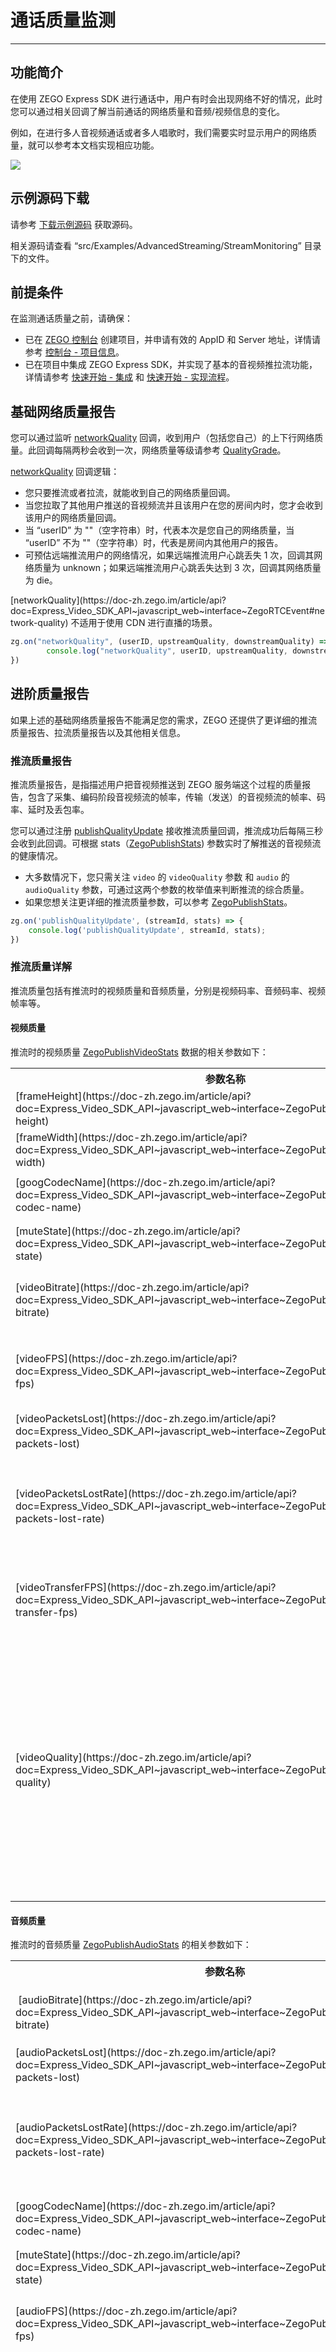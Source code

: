 # 通话质量监测

- - -

## 功能简介

在使用 ZEGO Express SDK 进行通话中，用户有时会出现网络不好的情况，此时您可以通过相关回调了解当前通话的网络质量和音频/视频信息的变化。

例如，在进行多人音视频通话或者多人唱歌时，我们需要实时显示用户的网络质量，就可以参考本文档实现相应功能。

<Frame width="512" height="auto" caption=""><img src="https://doc-media.zego.im/sdk-doc/Pics/Common/ZegoExpressEngine/Call_quality_monitoring.png" /></Frame>


## 示例源码下载

请参考 [下载示例源码](https://doc-zh.zego.im/article/3211) 获取源码。

相关源码请查看 “src/Examples/AdvancedStreaming/StreamMonitoring” 目录下的文件。

## 前提条件

在监测通话质量之前，请确保：

- 已在 [ZEGO 控制台](https://console.zego.im) 创建项目，并申请有效的 AppID 和 Server 地址，详情请参考 [控制台 - 项目信息](/console/project-info)。
- 已在项目中集成 ZEGO Express SDK，并实现了基本的音视频推拉流功能，详情请参考 [快速开始 - 集成](https://doc-zh.zego.im/article/199) 和 [快速开始 - 实现流程](https://doc-zh.zego.im/article/7638)。

## 基础网络质量报告

您可以通过监听 [networkQuality](https://doc-zh.zego.im/article/api?doc=Express_Video_SDK_API~javascript_web~interface~ZegoRTCEvent#network-quality) 回调，收到用户（包括您自己）的上下行网络质量。此回调每隔两秒会收到一次，网络质量等级请参考 [QualityGrade](https://doc-zh.zego.im/article/api?doc=Express_Video_SDK_API~javascript_web~interface~ZegoRTCEvent#network-quality-call-back)。

[networkQuality](https://doc-zh.zego.im/article/api?doc=Express_Video_SDK_API~javascript_web~interface~ZegoRTCEvent#network-quality) 回调逻辑：

 - 您只要推流或者拉流，就能收到自己的网络质量回调。
 - 当您拉取了其他用户推送的音视频流并且该用户在您的房间内时，您才会收到该用户的网络质量回调。
- 当 “userID” 为 ""（空字符串）时，代表本次是您自己的网络质量，当 “userID” 不为 ""（空字符串）时，代表是房间内其他用户的报告。
- 可预估远端推流用户的网络情况，如果远端推流用户心跳丢失 1 次，回调其网络质量为 unknown；如果远端推流用户心跳丢失达到 3 次，回调其网络质量为 die。

<Warning title="注意">
[networkQuality](https://doc-zh.zego.im/article/api?doc=Express_Video_SDK_API~javascript_web~interface~ZegoRTCEvent#network-quality) 不适用于使用 CDN 进行直播的场景。
</Warning>




```javascript
zg.on("networkQuality", (userID, upstreamQuality, downstreamQuality) => {
        console.log("networkQuality", userID, upstreamQuality, downstreamQuality)
})
```


## 进阶质量报告

如果上述的基础网络质量报告不能满足您的需求，ZEGO 还提供了更详细的推流质量报告、拉流质量报告以及其他相关信息。

### 推流质量报告

推流质量报告，是指描述用户把音视频推送到 ZEGO 服务端这个过程的质量报告，包含了采集、编码阶段音视频流的帧率，传输（发送）的音视频流的帧率、码率、延时及丢包率。

您可以通过注册 [publishQualityUpdate](https://doc-zh.zego.im/article/api?doc=Express_Video_SDK_API~javascript_web~interface~ZegoRTCEvent#publish-quality-update) 接收推流质量回调，推流成功后每隔三秒会收到此回调。可根据 stats（[ZegoPublishStats](https://doc-zh.zego.im/article/api?doc=Express_Video_SDK_API~javascript_web~interface~ZegoPublishStats)) 参数实时了解推送的音视频流的健康情况。

- 大多数情况下，您只需关注 `video` 的 `videoQuality` 参数 和 `audio` 的 `audioQuality` 参数，可通过这两个参数的枚举值来判断推流的综合质量。
- 如果您想关注更详细的推流质量参数，可以参考 [ZegoPublishStats](https://doc-zh.zego.im/article/api?doc=Express_Video_SDK_API~javascript_web~interface~ZegoPublishStats)。


```javascript
zg.on('publishQualityUpdate', (streamId, stats) => {
    console.log('publishQualityUpdate', streamId, stats);
})
```
### 推流质量详解

推流质量包括有推流时的视频质量和音频质量，分别是视频码率、音频码率、视频帧率等。

#### 视频质量

推流时的视频质量 [ZegoPublishVideoStats](https://doc-zh.zego.im/article/api?doc=Express_Video_SDK_API~javascript_web~interface~ZegoPublishVideoStats) 数据的相关参数如下：

<table>

<tbody><tr>
<th>参数名称</th>
<th>说明</th>
</tr>
<tr>
<td>
[frameHeight](https://doc-zh.zego.im/article/api?doc=Express_Video_SDK_API~javascript_web~interface~ZegoPublishVideoStats#frame-height)
</td>
<td>
采集视频高。
</td>
</tr>
<tr>
<td>[frameWidth](https://doc-zh.zego.im/article/api?doc=Express_Video_SDK_API~javascript_web~interface~ZegoPublishVideoStats#frame-width)</td>
<td>采集视频宽。</td>
</tr>
<tr>
<td>[googCodecName](https://doc-zh.zego.im/article/api?doc=Express_Video_SDK_API~javascript_web~interface~ZegoPublishVideoStats#goog-codec-name)</td>
<td>视频编码格式。</td>
</tr>
<tr>
<td>[muteState](https://doc-zh.zego.im/article/api?doc=Express_Video_SDK_API~javascript_web~interface~ZegoPublishVideoStats#mute-state)</td>
<td>视轨是否被关闭。</td>
</tr>
<tr>
<td>[videoBitrate](https://doc-zh.zego.im/article/api?doc=Express_Video_SDK_API~javascript_web~interface~ZegoPublishVideoStats#video-bitrate)</td>
<td>视频码率，单位为 kbps。</td>
</tr>
<tr>
<td>[videoFPS](https://doc-zh.zego.im/article/api?doc=Express_Video_SDK_API~javascript_web~interface~ZegoPublishVideoStats#video-fps)</td>
<td>视频编码帧率，单位为 f/s。</td>
</tr>
<tr>
<td>[videoPacketsLost](https://doc-zh.zego.im/article/api?doc=Express_Video_SDK_API~javascript_web~interface~ZegoPublishVideoStats#video-packets-lost)</td>
<td>视频丢包数。</td>
</tr>
<tr>
<td>[videoPacketsLostRate](https://doc-zh.zego.im/article/api?doc=Express_Video_SDK_API~javascript_web~interface~ZegoPublishVideoStats#video-packets-lost-rate)</td>
<td>视频丢包率，单位为百分比，范围为 0.0 ～ 1.0。</td>
</tr>
<tr>
<td>[videoTransferFPS](https://doc-zh.zego.im/article/api?doc=Express_Video_SDK_API~javascript_web~interface~ZegoPublishVideoStats#video-transfer-fps)</td>
<td>视频发送帧率，单位为 f/s。</td>
</tr>
<tr>
<td>[videoQuality](https://doc-zh.zego.im/article/api?doc=Express_Video_SDK_API~javascript_web~interface~ZegoPublishVideoStats#video-quality)</td>
<td>推流视频质量：
<ul><li>-1：未知
</li><li>0：极好
</li><li>1：好
</li><li>2：中等
&nbsp;</li><li> 3：差
&nbsp;</li><li> 4：极差</li></ul></td>
</tr>
</tbody></table>


#### 音频质量

推流时的音频质量 [ZegoPublishAudioStats](https://doc-zh.zego.im/article/api?doc=Express_Video_SDK_API~javascript_web~interface~ZegoPublishAudioStats) 的相关参数如下：

<table>

<tbody><tr>
<th>参数名称</th>
<th>说明</th>
</tr>
<tr>
<td>
&nbsp;[audioBitrate](https://doc-zh.zego.im/article/api?doc=Express_Video_SDK_API~javascript_web~interface~ZegoPublishAudioStats#audio-bitrate)
</td>
<td>音频码率，单位为 kbps。</td>
</tr>
<tr>
<td>[audioPacketsLost](https://doc-zh.zego.im/article/api?doc=Express_Video_SDK_API~javascript_web~interface~ZegoPublishAudioStats#audio-packets-lost)</td>
<td>音频丢包数。</td>
</tr>
<tr>
<td>[audioPacketsLostRate](https://doc-zh.zego.im/article/api?doc=Express_Video_SDK_API~javascript_web~interface~ZegoPublishAudioStats#audio-packets-lost-rate)</td>
<td>音频丢包率，单位为百分比，范围为 0.0 ～ 1.0。</td>
</tr>
<tr>
<td>[googCodecName](https://doc-zh.zego.im/article/api?doc=Express_Video_SDK_API~javascript_web~interface~ZegoPublishAudioStats#goog-codec-name)</td>
<td>音频编码格式。</td>
</tr>
<tr>
<td>[muteState](https://doc-zh.zego.im/article/api?doc=Express_Video_SDK_API~javascript_web~interface~ZegoPublishAudioStats#mute-state)</td>
<td>音轨是否被关闭。</td>
</tr>
<tr>
<td>[audioFPS](https://doc-zh.zego.im/article/api?doc=Express_Video_SDK_API~javascript_web~interface~ZegoPublishAudioStats#audio-fps)</td>
<td>音频帧率，单位为 f/s。</td>
</tr>
<tr>
<td>[audioQuality](https://doc-zh.zego.im/article/api?doc=Express_Video_SDK_API~javascript_web~interface~ZegoPublishAudioStats#audio-quality)</td>
<td>推流音频质量：
<ul><li>-1：未知
</li><li>0：极好
</li><li>1：好
</li><li>2：中等
</li><li>3：差
</li><li>4：极差</li></ul></td>
</tr>
</tbody></table>


### 拉流质量报告

拉流质量报告，是指用户拉取播放音视频流这个过程的质量报告，包含了接收的音视频流的帧率、码率、延时和丢包率，解码阶段音视频流的帧率、音视频整体质量。

您可以通过注册 [playQualityUpdate](https://doc-zh.zego.im/article/api?doc=Express_Video_SDK_API~javascript_web~interface~ZegoRTCEvent#play-quality-update) 接收拉流质量回调，拉流成功后每隔三秒会收到此回调。开发者可根据 stats（[ZegoPlayStats](https://doc-zh.zego.im/article/api?doc=Express_Video_SDK_API~javascript_web~interface~ZegoPlayStats)) 参数实时了解拉取的音视频流的健康情况。

- 大多数情况下，您只需关注 `video` 的 `videoQuality` 参数和 `audio` 的 `audioQuality` 参数，可通过这两个参数的枚举值来判断拉流的综合质量。
- 如果您想关注更详细的拉流质量参数，可以参考 [ZegoPlayStats](https://doc-zh.zego.im/article/api?doc=Express_Video_SDK_API~javascript_web~interface~ZegoPlayStats)。


```javascript
zg.on('playQualityUpdate', (streamId, stats) => {
    console.log('publishQualityUpdate', streamId, stats);
})
```

### 拉流质量详解

拉流质量包括有拉流时的视频质量和音频质量，分别是视频码率、音频码率、视频帧率等。

#### 视频质量

拉流时的视频质量 [ZegoPlayVideoStats](https://doc-zh.zego.im/article/api?doc=Express_Video_SDK_API~javascript_web~interface~ZegoPlayVideoStats) 数据的相关参数如下：

<table>

<tbody><tr>
<th>参数名称</th>
<th>说明</th>
</tr>
<tr>
<td>
[frameHeight](https://doc-zh.zego.im/article/api?doc=Express_Video_SDK_API~javascript_web~interface~ZegoPlayVideoStats#frame-height)
</td>
<td>接收视频高。</td>
</tr>
<tr>
<td>[frameWidth](https://doc-zh.zego.im/article/api?doc=Express_Video_SDK_API~javascript_web~interface~ZegoPlayVideoStats#frame-width)</td>
<td>接收视频宽。</td>
</tr>
<tr>
<td>[googCodecName](https://doc-zh.zego.im/article/api?doc=Express_Video_SDK_API~javascript_web~interface~ZegoPlayVideoStats#goog-codec-name)</td>
<td>视频编码格式。</td>
</tr>
<tr>
<td>[muteState](https://doc-zh.zego.im/article/api?doc=Express_Video_SDK_API~javascript_web~interface~ZegoPlayVideoStats#mute-state)</td>
<td>视轨是否被关闭。</td>
</tr>
<tr>
<td>[videoBitrate](https://doc-zh.zego.im/article/api?doc=Express_Video_SDK_API~javascript_web~interface~ZegoPlayVideoStats#video-bitrate)</td>
<td>视频码率，单位为 kbps。</td>
</tr>
<tr>
<td>[videoFPS](https://doc-zh.zego.im/article/api?doc=Express_Video_SDK_API~javascript_web~interface~ZegoPlayVideoStats#video-fps)</td>
<td>视频解码帧率，单位为 f/s。</td>
</tr>
<tr>
<td>[videoPacketsLost](https://doc-zh.zego.im/article/api?doc=Express_Video_SDK_API~javascript_web~interface~ZegoPlayVideoStats#video-packets-lost)</td>
<td>视频丢包数。</td>
</tr>
<tr>
<td>[videoPacketsLostRate](https://doc-zh.zego.im/article/api?doc=Express_Video_SDK_API~javascript_web~interface~ZegoPlayVideoStats#video-packets-lost-rate)</td>
<td>视频丢包率，单位为百分比，范围为 0.0 ～ 1.0。</td>
</tr>
<tr>
<td>[videoTransferFPS](https://doc-zh.zego.im/article/api?doc=Express_Video_SDK_API~javascript_web~interface~ZegoPlayVideoStats#video-transfer-fps)</td>
<td>视频接收帧率，单位为 f/s。</td>
</tr>
<tr>
<td>[videoFramesDecoded](https://doc-zh.zego.im/article/api?doc=Express_Video_SDK_API~javascript_web~interface~ZegoPlayVideoStats#video-frames-decoded)</td>
<td>视频解码总大小。</td>
</tr>
<tr>
<td>[videoFramesDropped](https://doc-zh.zego.im/article/api?doc=Express_Video_SDK_API~javascript_web~interface~ZegoPlayVideoStats#video-frames-dropped)</td>
<td>当前实际接收的视频帧丢失数。</td>
</tr>
<tr>
<td>[videoQuality](https://doc-zh.zego.im/article/api?doc=Express_Video_SDK_API~javascript_web~interface~ZegoPlayVideoStats#video-quality)</td>
<td>拉流视频质量：
<ul><li>-1：未知
</li><li>0：极好
</li><li>1：好
&nbsp;</li><li>2：中等
&nbsp;</li><li>3：差
&nbsp;</li><li>4：极差</li></ul></td>
</tr>
</tbody></table>

#### 音频质量

拉流时的音频质量 [ZegoPlayAudioStats](https://doc-zh.zego.im/article/api?doc=Express_Video_SDK_API~javascript_web~interface~ZegoPlayAudioStats) 的相关参数如下：

<table>

<tbody><tr>
<th>参数名称</th>
<th>说明</th>
</tr>
<tr>
<td>
[audioBitrate](https://doc-zh.zego.im/article/api?doc=Express_Video_SDK_API~javascript_web~interface~ZegoPlayAudioStats#audio-bitrate)
</td>
<td>音频码率，单位为 kbps。</td>
</tr>
<tr>
<td>[audioJitter](https://doc-zh.zego.im/article/api?doc=Express_Video_SDK_API~javascript_web~interface~ZegoPlayAudioStats#audio-jitter)</td>
<td>网络抖动。</td>
</tr>
<tr>
<td>[audioLevel](https://doc-zh.zego.im/article/api?doc=Express_Video_SDK_API~javascript_web~interface~ZegoPlayAudioStats#audio-level)</td>
<td>音量。</td>
</tr>
<tr>
<td>[audioPacketsLost](https://doc-zh.zego.im/article/api?doc=Express_Video_SDK_API~javascript_web~interface~ZegoPlayAudioStats#audio-packets-lost)</td>
<td>丢包数。</td>
</tr>
<tr>
<td>[audioPacketsLostRate](https://doc-zh.zego.im/article/api?doc=Express_Video_SDK_API~javascript_web~interface~ZegoPlayAudioStats#audio-packets-lost-rate)</td>
<td>丢包率，单位为百分比，范围为 0.0 ～ 1.0。</td>
</tr>
<tr>
<td>[audioSamplingRate](https://doc-zh.zego.im/article/api?doc=Express_Video_SDK_API~javascript_web~interface~ZegoPlayAudioStats#audio-sampling-rate)</td>
<td>采样率。</td>
</tr>
<tr>
<td>[muteState](https://doc-zh.zego.im/article/api?doc=Express_Video_SDK_API~javascript_web~interface~ZegoPlayAudioStats#mute-state)</td>
<td>音轨是否被关闭。</td>
</tr>
<tr>
<td>[audioFPS](https://doc-zh.zego.im/article/api?doc=Express_Video_SDK_API~javascript_web~interface~ZegoPlayAudioStats#audio-fps)</td>
<td>音频帧率，单位为 f/s。</td>
</tr>
<tr>
<td>[audioSendLevel](https://doc-zh.zego.im/article/api?doc=Express_Video_SDK_API~javascript_web~interface~ZegoPlayAudioStats#audio-send-level)</td>
<td>音频发送能量。</td>
</tr>
<tr>
<td>[googCodecName](https://doc-zh.zego.im/article/api?doc=Express_Video_SDK_API~javascript_web~interface~ZegoPlayAudioStats#goog-codec-name)</td>
<td>音频编码格式。</td>
</tr>
<tr>
<td>[audioQuality](https://doc-zh.zego.im/article/api?doc=Express_Video_SDK_API~javascript_web~interface~ZegoPlayAudioStats#audio-quality)</td>
<td>拉流音频质量：
<ul><li>-1：未知
</li><li>0：极好
</li><li>1：好
</li><li>2：中等
</li><li>3：差
</li><li>4：极差</li></ul></td>
</tr>
</tbody></table>

## 其他信息监测

### 推流/拉流状态变化通知

#### 推流状态回调

在推流成功后，您可以通过 [publisherStateUpdate](https://doc-zh.zego.im/article/api?doc=Express_Video_SDK_API~javascript_web~interface~ZegoRTCEvent#publisher-state-update) 获取推流状态变更的通知。

```javascript
zg.on('publisherStateUpdate', result => {
    console.log('publisherStateUpdate: ', result.streamID, result.state, result);
});
```

您可以根据回调内的 `state` 参数是否在 “正在请求推流状态” 来大体判断用户的推流网络情况。`state` 参数的取值与用户推流状态对应如下:

<table>

<tbody><tr>
<th>状态值</th>
<th>说明</th>
</tr>
<tr>
<td>NO_PUBLISH</td>
<td>未推流状态，在推流前处于该状态。如果推流过程出现稳态的异常，例如 AppID、AppSign、或 Token 等不正确，或者如果其他用户已经在推送流，推送相同流 ID 的流会失败，都会进入未推流状态。</td>
</tr>
<tr>
<td>PUBLISH_REQUESTING</td>
<td>正在请求推流状态，推流操作执行成功后会进入正在请求推流状态，通常通过该状态进行 UI 界面的展示。如果因为网络质量不佳产生的中断，SDK 会进行内部重试，也会回到正在请求推流状态。</td>
</tr>
<tr>
<td>PUBLISHING</td>
<td>正在推流状态，进入该状态表明推流已经成功，用户可以正常通信。</td>
</tr>
</tbody></table>


#### 拉流状态变更回调

在拉流成功后，开发者可通过 [playerStateUpdate](https://doc-zh.zego.im/article/api?doc=Express_Video_SDK_API~javascript_web~interface~ZegoRTCEvent#player-state-update) 获取拉流状态变更的通知。

```javascript
zg.on('playerStateUpdate', result => {
        console.warn('playerStateUpdate', result.streamID, result.state);
})
```

开发者可根据 `state` 参数是否在 “正在请求拉流状态” 来大体判断用户的拉流网络情况。`state` 参数的取值与用户拉流状态对应如下:

<table>

<tbody><tr>
<th>状态值</th>
<th>说明</th>
</tr>
<tr>
<td>NO_PLAY</td>
<td>未拉流状态，在拉流前处于该状态。如果拉流过程出现稳态的异常，例如 AppID、AppSign、或 Token 等不正确，都会进入未拉流状态。</td>
</tr>
<tr>
<td>PLAY_REQUESTING</td>
<td>正在请求拉流状态，拉流操作执行成功后会进入正在请求拉流状态，通常通过该状态进行应用界面的展示。如果因为网络质量不佳产生的中断，SDK 会进行内部重试，也会回到正在请求拉流状态。</td>
</tr>
<tr>
<td>PLAYING</td>
<td>正在拉流状态，进入该状态表明拉流已经成功，用户可以正常通信。</td>
</tr>
</tbody></table>

## 相关文档

- [怎么处理视频卡顿问题？](https://doc-zh.zego.im/faq/video_freeze?product=ExpressVideo&platform=all)
- [怎么处理音频卡顿问题？](https://doc-zh.zego.im/faq/audio_freeze?product=ExpressVideo&platform=all)
- [如何理解和使用 SEI（媒体补充增强信息）？](https://doc-zh.zego.im/faq/sei?product=ExpressVideo&platform=all)
